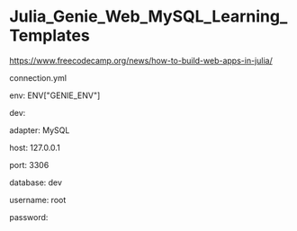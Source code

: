 ﻿# Julia_Genie_Web_MySQL_Learning_Templates
 
 https://www.freecodecamp.org/news/how-to-build-web-apps-in-julia/

connection.yml

env: ENV["GENIE_ENV"]

dev:

  adapter:  MySQL
  
  host:     127.0.0.1
  
  port:     3306
  
  database: dev
  
  username: root
  
  password: 
